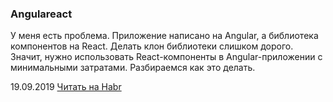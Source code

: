 ### Angulareact

У меня есть проблема. Приложение написано на Angular, а библиотека компонентов на React. Делать клон библиотеки слишком дорого. Значит, нужно использовать React-компоненты в Angular-приложении с минимальными затратами. Разбираемся как это делать.

19.09.2019 [Читать на Habr](https://habr.com/ru/post/468063/)